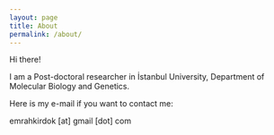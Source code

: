 ```yaml
---
layout: page
title: About
permalink: /about/
---
```


Hi there!

I am a Post-doctoral researcher in İstanbul University, Department of Molecular Biology and Genetics.

Here is my e-mail if you want to contact me:

emrahkirdok [at] gmail [dot] com

